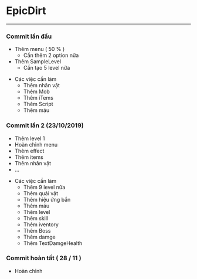 # EpicDirt
-----------
### Commit lần đầu
- Thêm menu ( 50 % )
  - Cần thêm 2 option nữa
- Thêm SampleLevel
  - Cần tạo 5 level nữa
+ Các việc cần làm
  - Thêm nhân vật
  - Thêm Mob
  - Thêm iTems
  - Thêm Script
  - Thêm máu
### Commit lần 2 (23/10/2019)
- Thêm level 1
- Hoàn chỉnh menu
- Thêm effect
- Thêm items
- Thêm nhân vật
- ...
+ Các việc cần làm
  - Thêm 9 level nữa
  - Thêm quái vật
  - Thêm hiệu ứng bắn
  - Thêm máu
  - Thêm level
  - Thêm skill
  - Thêm iventory
  - Thêm Boss
  - Thêm damge
  - Thêm TextDamgeHealth
### Commit hoàn tất ( 28 / 11 )
- Hoàn chỉnh
